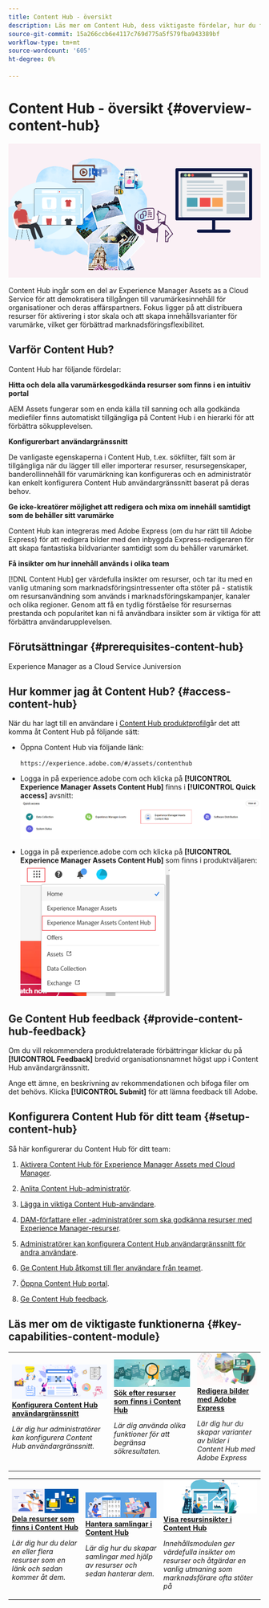 ```yaml
---
title: Content Hub - översikt
description: Läs mer om Content Hub, dess viktigaste fördelar, hur du får tillgång till det och hur du kan ge feedback runt de alternativ som finns i Content Hub.
source-git-commit: 15a266ccb6e4117c769d775a5f579fba943389bf
workflow-type: tm+mt
source-wordcount: '605'
ht-degree: 0%

---
```



# Content Hub - översikt {#overview-content-hub}

![Content Hub - översikt](assets/content-hub-overview.png)

Content Hub ingår som en del av Experience Manager Assets as a Cloud Service för att demokratisera tillgången till varumärkesinnehåll för organisationer och deras affärspartners. Fokus ligger på att distribuera resurser för aktivering i stor skala och att skapa innehållsvarianter för varumärke, vilket ger förbättrad marknadsföringsflexibilitet.

## Varför Content Hub?

Content Hub har följande fördelar:

**Hitta och dela alla varumärkesgodkända resurser som finns i en intuitiv portal**

AEM Assets fungerar som en enda källa till sanning och alla godkända mediefiler finns automatiskt tillgängliga på Content Hub i en hierarki för att förbättra sökupplevelsen.

**Konfigurerbart användargränssnitt**

De vanligaste egenskaperna i Content Hub, t.ex. sökfilter, fält som är tillgängliga när du lägger till eller importerar resurser, resursegenskaper, banderollinnehåll för varumärkning kan konfigureras och en administratör kan enkelt konfigurera Content Hub användargränssnitt baserat på deras behov.

**Ge icke-kreatörer möjlighet att redigera och mixa om innehåll samtidigt som de behåller sitt varumärke**

Content Hub kan integreras med Adobe Express (om du har rätt till Adobe Express) för att redigera bilder med den inbyggda Express-redigeraren för att skapa fantastiska bildvarianter samtidigt som du behåller varumärket.

**Få insikter om hur innehåll används i olika team**

[!DNL Content Hub] ger värdefulla insikter om resurser, och tar itu med en vanlig utmaning som marknadsföringsintressenter ofta stöter på - statistik om resursanvändning som används i marknadsföringskampanjer, kanaler och olika regioner. Genom att få en tydlig förståelse för resursernas prestanda och popularitet kan ni få användbara insikter som är viktiga för att förbättra användarupplevelsen.

## Förutsättningar {#prerequisites-content-hub}

Experience Manager as a Cloud Service Juniversion

## Hur kommer jag åt Content Hub? {#access-content-hub}

När du har lagt till en användare i [Content Hub produktprofil](/help/assets/deploy-content-hub.md#content-hub-instance-product-profile)går det att komma åt Content Hub på följande sätt:

* Öppna Content Hub via följande länk:

  `https://experience.adobe.com/#/assets/contenthub`

* Logga in på experience.adobe com och klicka på **[!UICONTROL Experience Manager Assets Content Hub]** finns i **[!UICONTROL Quick access]** avsnitt:
  ![Content Hub Access](assets/access-content-hub.png)

* Logga in på experience.adobe com och klicka på **[!UICONTROL Experience Manager Assets Content Hub]** som finns i produktväljaren:
  ![Content Hub Access-metod 3](assets/access-content-hub-alternate.png)



## Ge Content Hub feedback {#provide-content-hub-feedback}

Om du vill rekommendera produktrelaterade förbättringar klickar du på **[!UICONTROL Feedback]** bredvid organisationsnamnet högst upp i Content Hub användargränssnitt.

Ange ett ämne, en beskrivning av rekommendationen och bifoga filer om det behövs. Klicka **[!UICONTROL Submit]** för att lämna feedback till Adobe.

## Konfigurera Content Hub för ditt team {#setup-content-hub}

Så här konfigurerar du Content Hub för ditt team:

1. [Aktivera Content Hub för Experience Manager Assets med Cloud Manager](deploy-content-hub.md#enable-content-hub).

1. [Anlita Content Hub-administratör](deploy-content-hub.md#onboard-content-hub-administrator).

1. [Lägga in viktiga Content Hub-användare](deploy-content-hub.md##onboard-content-hub-consumer-users).

1. [DAM-författare eller -administratörer som ska godkänna resurser med Experience Manager-resurser](approve-assets.md).

1. [Administratörer kan konfigurera Content Hub användargränssnitt för andra användare](configure-content-hub-ui-options.md).

1. [Ge Content Hub åtkomst till fler användare från teamet](deploy-content-hub.md##onboard-content-hub-consumer-users).

1. [Öppna Content Hub portal](#access-content-hub).

1. [Ge Content Hub feedback](#provide-content-hub-feedback).


## Läs mer om de viktigaste funktionerna {#key-capabilities-content-module}

<table>
<td>
   <a href="/help/assets/configure-content-hub-ui-options.md">
   <img alt="Distribuera Content Hub" src="./assets/configure-assets.png" />
   </a>
   <div>
      <a href="/help/assets/configure-content-hub-ui-options.md">
      <strong>Konfigurera Content Hub användargränssnitt</strong>
      </a>
   </div>
   <p>
      <em>Lär dig hur administratörer kan konfigurera Content Hub användargränssnitt. </em>
   </p>
</td>


<td>
   <a href="/help/assets/search-assets-content-hub.md">
   <img alt="Sök efter resurser som finns i Content Hub" src="./assets/search.png" />
   </a>
   <div>
      <a href="/help/assets/search-assets-content-hub.md">
      <strong>Sök efter resurser som finns i Content Hub</strong>
      </a>
   </div>
   <p>
      <em>Lär dig använda olika funktioner för att begränsa sökresultaten.</em>
   </p>
</td>
<td>
   <a href="/help/assets/edit-images-content-hub.md">
   <img alt="Redigera bilder med Adobe Express" src="./assets/edit-images-content-hub.png" />
   </a>
   <div>
      <a href="/help/assets/edit-images-content-hub.md">
      <strong>Redigera bilder med Adobe Express</strong>
      </a>
   </div>
   <p>
      <em>Lär dig hur du skapar varianter av bilder i Content Hub med Adobe Express</em>
   </p>
</td>
</table>
<table>
<td>
   <a href="/help/assets/share-assets-content-hub.md">
   <img alt="Dela resurser som finns i Content Hub" src="./assets/share-assets-banner.png" />
   </a>
   <div>
      <a href="/help/assets/share-assets-content-hub.md">
      <strong>Dela resurser som finns i Content Hub</strong>
      </a>
   </div>
   <p>
      <em>Lär dig hur du delar en eller flera resurser som en länk och sedan kommer åt dem.</em>
   </p>
</td>
<td>
   <a href="/help/assets/collections-content-hub.md">
   <img alt="Hantera samlingar i Content Hub" src="./assets/manage-collection.png" />
   </a>
   <div>
      <a href="/help/assets/collections-content-hub.md">
      <strong>Hantera samlingar i Content Hub</strong>
      </a>
   </div>
   <p>
      <em>Lär dig hur du skapar samlingar med hjälp av resurser och sedan hanterar dem.</em>
   </p>
</td>
<td>
   <a href="/help/assets/insights-content-hub.md">
   <img alt="Dela resurser som finns i Content Hub" src="./assets/asset-insights-banner.jpg" />
   </a>
   <div>
      <a href="/help/assets/insights-content-hub.md">
      <strong>Visa resursinsikter i Content Hub</strong>
      </a>
   </div>
   <p>
      <em> Innehållsmodulen ger värdefulla insikter om resurser och åtgärdar en vanlig utmaning som marknadsförare ofta stöter på</em>
   </p>
</td>
</table>
